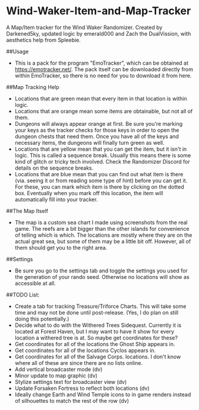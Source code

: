 # Wind-Waker-Item-and-Map-Tracker
A Map/Item tracker for the Wind Waker Randomizer. Created by Darkened5ky, updated logic by emerald000 and Zach the DualVission, with aesthetics help from Spleebie.

##Usage
- This is a pack for the program "EmoTracker", which can be obtained at https://emotracker.net/. The pack itself can be downloaded directly from within EmoTracker, so there is no need for you to download it from here.

##Map Tracking Help
- Locations that are green mean that every item in that location is within logic.
- Locations that are orange mean some items are obtainable, but not all of them.
- Dungeons will always appear orange at first. Be sure you're marking your keys as the tracker checks for those keys in order to open the   dungeon chests that need them. Once you have all of the keys and necessary items, the dungeons will finally turn green as well.
- Locations that are yellow mean that you can get the item, but it isn't in logic. This is called a sequence break. Usually this means      there is some kind of glitch or tricky tech involved. Check the Randomizer Discord for details on the sequence breaks.
- Locations that are blue mean that you can find out what item is there (via. seeing it or from reading some type of hint) before you can   get it. For these, you can mark which item is there by clicking on the dotted box. Eventually when you mark off this location, the item   will automatically fill into your tracker.

##The Map Itself
- The map is a custom sea chart I made using screenshots from the real game. The reefs are a bit bigger than the other islands for           convenience of telling which is which. The locations are mostly where they are on the actual great sea, but some of them may be a little   bit off. However, all of them should get you to the right area.

##Settings
- Be sure you go to the settings tab and toggle the settings you used for the generation of your rando seed. Otherwise no locations will     show as accessible at all.

##TODO List:
- Create a tab for tracking Treasure/Triforce Charts. This will take some time and may not be done until post-release. (Yes, I do plan on   still doing this potentially.)
- Decide what to do with the Withered Trees Sidequest. Currently it is located at Forest Haven, but I may want to have it show for every     location a withered tree is at. So maybe get coordinates for these?
- Get coordinates for all of the locations the Ghost Ship appears in.
- Get coordinates for all of the locations Cyclos appears in.
- Get coordinates for all of the Salvage Corps. locations. I don't know where all of these are since there are no lists online.
- Add vertical broadcaster mode (dv)
- Minor update to map graphic (dv)
- Stylize settings text for broadcaster view (dv)
- Update Forsaken Fortress to reflect both locations (dv)
- Ideally change Earth and Wind Temple icons to in game renders instead of silhouettes to match the rest of the row (dv)
